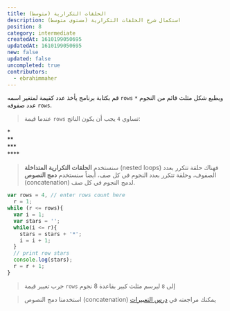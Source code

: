 ```yaml
---
title: الحلقات التكرارية (متوسط)
description: استكمال شرح الحلقات التكرارية (مستوى متوسط)
position: 8
category: intermediate
createdAt: 1610199050695
updatedAt: 1610199050695
new: false
updated: false
uncompleted: true
contributors:
  - ebrahimmaher
---
```





<quiz label="تمرين متقدم">

قم بكتابة برنامج يأخذ عدد كقيمة لمتغير اسمه `rows` ويطبع شكل مثلث قائم من النجوم `*` عدد صفوفه `rows`.

> عندما قيمة `rows` تساوي `4` يجب أن يكون الناتج:
<code-result>
*
<br>
**
<br>
***
<br>
****
</code-result>

</quiz>
<expand full button-text="الحصول على مساعدة" hide-text="إخفاء">

> سنستخدم **الحلقات التكرارية المتداخلة** (nested loops) فهناك حلقة تتكرر بعدد الصفوف، وحلقة تتكرر بعدد النجوم في كل صف، أيضاً سنستخدم **دمج النصوص** (concatenation) لدمج النجوم في كل صف.

</expand>
<!-- <expand full button-text="عرض الخوارزمية" hide-text="إخفاء الخوارزمية"> -->

<!-- - نقوم بإنشاء متغير `rows` وقيمته عدد الصفوف (كم صف من النجوم)
- ننشئ متغير `r` وقيمته `1` ليكون متغير التكرار، وتكون قيمته داخل الحلقة التكرارية حسب رقم الصف الحالي ولذلك بدأنا من `1`
- نقوم بإنشاء حلقة تكرارية بشرط `r` أقل من أو يساوي عدد الصفوف `rows`
-  -->

<!-- </expand> -->

<expand full button-text="عرض الحل" hide-text="إخفاء الحل">

```js
var rows = 4, // enter rows count here
  r = 1;
while (r <= rows){
  var i = 1;
  var stars = '';
  while(i <= r){
    stars = stars + '*';
    i = i + 1;
  }
  // print row stars
  console.log(stars);
  r = r + 1;
}
```
> جرب تغيير قيمة `rows` إلى `8` ليرسم مثلث كبير بقاعدة 8 نجوم

> استخدمنا دمج النصوص (concatenation) يمكنك مراجعته في [درس التعبيرات](/tutorials/algorithms/fundamentals/expressions#دمج-النصوص-concatenation)
</expand>
